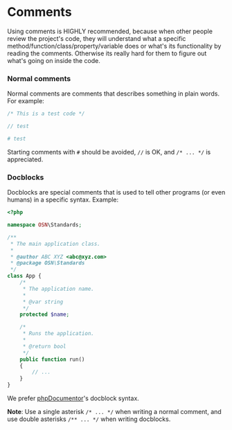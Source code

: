 
# Comments

Using comments is HIGHLY recommended, because when other people review the project's code, they will understand what a specific method/function/class/property/variable does or what's its functionality by reading the comments. Otherwise its really hard for them to figure out what's going on inside the code.


### Normal comments

Normal comments are comments that describes something in plain words. For example:

```php
/* This is a test code */

// test 

# test
```

Starting comments with `#` should be avoided, `//` is OK, and `/* ... */` is appreciated.

### Docblocks

Docblocks are special comments that is used to tell other programs (or even humans) in a specific syntax.
Example:

```php
<?php

namespace OSN\Standards;

/**
 * The main application class.
 * 
 * @author ABC XYZ <abc@xyz.com>
 * @package OSN\Standards
 */
class App {
    /*
     * The application name.
     *
     * @var string
     */
    protected $name;

    /*
     * Runs the application.
     *
     * @return bool
     */
    public function run()
    {
        // ...
    }
}
```

We prefer [phpDocumentor](https://www.phpdoc.org/)'s docblock syntax.

**Note**: Use a single asterisk `/* ... */` when writing a normal comment, and use double asterisks `/** ... */` when writing docblocks.